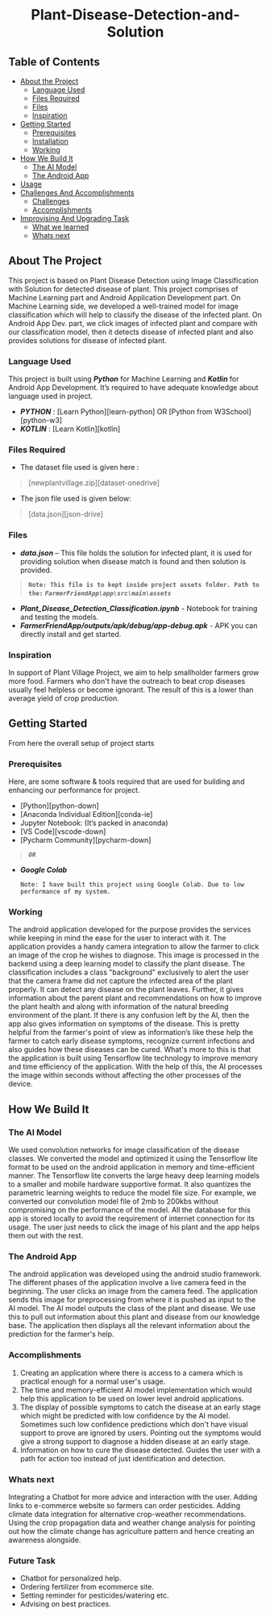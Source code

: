 <h1 align="center">Plant-Disease-Detection-and-Solution</h1>

<!-- TABLE OF CONTENTS -->
## Table of Contents

* [About the Project](#about-the-project)
  * [Language Used](#language-used)
  * [Files Required](#files-required)
  * [Files](#files)
  * [Inspiration](#inspiration)
* [Getting Started](#getting-started)
  * [Prerequisites](#prerequisites)
  * [Installation](#installation)
  * [Working](#working)
* [How We Build It](#how-we-build-it)
    * [The AI Model](#the-ai-model)
    * [The Android App](#the-android-app)
* [Usage](#usage)
* [Challenges And Accomplishments](#challenges-and-accomplishments)
  * [Challenges](#challenges)
  * [Accomplishments](#accomplishments)
* [Improvising And Upgrading Task](#improvising-and-upgrading-task)
  * [What we learned](#what-we-learned)
  * [Whats next](#whats-next)


<!-- ABOUT THE PROJECT -->
## About The Project

This project is based on Plant Disease Detection using Image Classification with Solution for detected disease of plant. This project comprises of Machine Learning part and Android Application Development part. On Machine Learning side, we developed a well-trained model for image classification which will help to classify the disease of the infected plant. On Android App Dev. part, we click images of infected plant and compare with our classification model, then it detects disease of infected plant and also provides solutions for disease of infected plant.

### Language Used

This project is built using **_Python_** for Machine Learning and **_Kotlin_** for Android App Development. It’s required to have adequate knowledge about language used in project.
* **_PYTHON_** : [Learn Python][learn-python] OR [Python from W3School][python-w3]
* **_KOTLIN_** : [Learn Kotlin][kotlin]

### Files Required

* The dataset file used is given here :
> [newplantvillage.zip][dataset-onedrive]

* The json file used is given below: 
> [data.json][json-drive]

### Files

* **_data.json_** – This file holds the solution for infected plant, it is used for providing solution when disease match is found and then solution is provided.
  
> **`Note: This file is to kept inside project assets folder. Path to the:`** **_`FarmerFriendApp\app\src\main\assets`_**
* **_Plant_Disease_Detection_Classification.ipynb_** - Notebook for training and testing the models.
* **_FarmerFriendApp/outputs/apk/debug/app-debug.apk_** - APK you can directly install and get started.

### Inspiration

In support of Plant Village Project, we aim to help smallholder farmers grow more food. Farmers who don't have the outreach to beat crop diseases usually feel helpless or become ignorant. The result of this is a lower than average yield of crop production.

## Getting Started

From here the overall setup of project starts

### Prerequisites

Here, are some software & tools required that are used for building and enhancing our performance for project.

* [Python][python-down]
* [Anaconda Individual Edition][conda-ie]
* Jupyter Notebook: (It’s packed in anaconda)
* [VS Code][vscode-down]
* [Pycharm Community][pycharm-down]

>    **_`OR`_**

* **_Google Colab_**

    `Note: I have built this project using Google Colab. Due to low performance of my system.`

### Working

The android application developed for the purpose provides the services while keeping in mind the ease for the user to interact with it. The application provides a handy camera integration to allow the farmer to click an image of the crop he wishes to diagnose. This image is processed in the backend using a deep learning model to classify the plant disease. The classification includes a class "background" exclusively to alert the user that the camera frame did not capture the infected area of the plant properly. It can detect any disease on the plant leaves. Further, it gives information about the parent plant and recommendations on how to improve the plant health and along with information of the natural breeding environment of the plant. If there is any confusion left by the AI, then the app also gives information on symptoms of the disease. This is pretty helpful from the farmer's point of view as information’s like these help the farmer to catch early disease symptoms, recognize current infections and also guides how these diseases can be cured. What's more to this is that the application is built using Tensorflow lite technology to improve memory and time efficiency of the application. With the help of this, the AI processes the image within seconds without affecting the other processes of the device.

## How We Build It

### The AI Model

We used convolution networks for image classification of the disease classes. We converted the model and optimized it using the Tensorflow lite format to be used on the android application in memory and time-efficient manner. The Tensorflow lite converts the large heavy deep learning models to a smaller and mobile hardware supportive format. It also quantizes the parametric learning weights to reduce the model file size. For example, we converted our convolution model file of 2mb to 200kbs without compromising on the performance of the model. All the database for this app is stored locally to avoid the requirement of internet connection for its usage. The user just needs to click the image of his plant and the app helps them out with the rest.

### The Android App

The android application was developed using the android studio framework. The different phases of the application involve a live camera feed in the beginning. The user clicks an image from the camera feed. The application sends this image for preprocessing from where it is pushed as input to the AI model. The AI model outputs the class of the plant and disease. We use this to pull out information about this plant and disease from our knowledge base. The application then displays all the relevant information about the prediction for the farmer's help.

### Accomplishments

1. Creating an application where there is access to a camera which is practical enough for a normal user's usage.
1. The time and memory-efficient AI model implementation which would help this application to be used on lower level android applications.
1. The display of possible symptoms to catch the disease at an early stage which might be predicted with low confidence by the AI model. Sometimes such low confidence predictions which don't have visual support to prove are ignored by users. Pointing out the symptoms would give a strong support to diagnose a hidden disease at an early stage.
1. Information on how to cure the disease detected. Guides the user with a path for action too instead of just identification and detection.

### Whats next

Integrating a Chatbot for more advice and interaction with the user. Adding links to e-commerce website so farmers can order pesticides. Adding climate data integration for alternative crop-weather recommendations. Using the crop propagation data and weather change analysis for pointing out how the climate change has agriculture pattern and hence creating an awareness alongside.

### Future Task

* Chatbot for personalized help.
* Ordering fertilizer from ecommerce site.
* Setting reminder for pesticides/watering etc.
* Advising on best practices.
